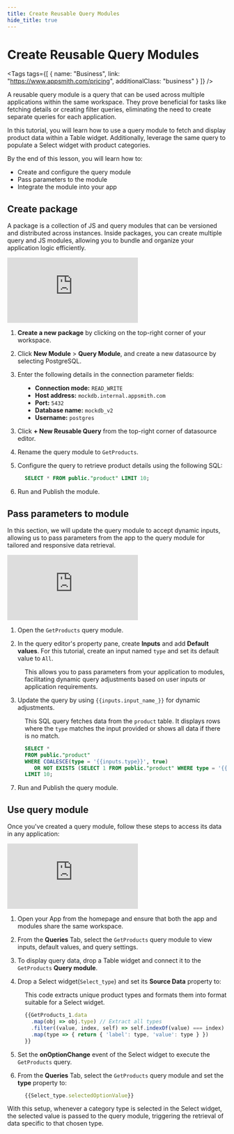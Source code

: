 ```yaml
---
title: Create Reusable Query Modules
hide_title: true
---
```


<!-- vale off -->

<div className="tag-wrapper">
 <h1>Create Reusable Query Modules</h1>

<Tags
tags={[
{ name: "Business", link: "https://www.appsmith.com/pricing", additionalClass: "business" }
]}
/>

</div>

<!-- vale on -->

A reusable query module is a query that can be used across multiple applications within the same workspace. They prove beneficial for tasks like fetching details or creating filter queries, eliminating the need to create separate queries for each application.


In this tutorial, you will learn how to use a query module to fetch and display product data within a Table widget. Additionally, leverage the same query to populate a Select widget with product categories.

By the end of this lesson, you will learn how to:

* Create and configure the query module
* Pass parameters to the module
* Integrate the module into your app


## Create package

A package is a collection of JS and query modules that can be versioned and distributed across instances. Inside packages, you can create multiple query and JS modules, allowing you to bundle and organize your application logic efficiently.


<div style={{ position: "relative", paddingBottom: "calc(50.520833333333336% + 41px)", height: "0", width: "100%" }}>
  <iframe src="https://demo.arcade.software/IPU9f2WQccAiY8oalORZ?embed" frameborder="0" loading="lazy" webkitallowfullscreen mozallowfullscreen allowfullscreen style={{ position: "absolute", top: "0", left: "0", width: "100%", height: "100%", colorScheme: "light" }} title="Appsmith | Connect Data">
  </iframe>
</div>

1. **Create a new package** by clicking on the top-right corner of your workspace.

2. Click **New Module** > **Query Module**, and create a new datasource by selecting PostgreSQL.

3. Enter the following details in the connection parameter fields:

<dd>

* **Connection mode:** `READ_WRITE`
* **Host address:** `mockdb.internal.appsmith.com`
* **Port:** `5432`
* **Database name:** `mockdb_v2`
* **Username:** `postgres`

</dd>

3. Click **+ New Reusable Query** from the top-right corner of datasource editor.

4. Rename the query module to `GetProducts`.

5. Configure the query to retrieve product details using the following SQL:


<dd>

```sql
SELECT * FROM public."product" LIMIT 10;
```

</dd>

6. Run and Publish the module. 


## Pass parameters to module


In this section, we will update the query module to accept dynamic inputs, allowing us to pass parameters from the app to the query module for tailored and responsive data retrieval. 


<div style={{ position: "relative", paddingBottom: "calc(50.520833333333336% + 41px)", height: "0", width: "100%" }}>
  <iframe src="https://demo.arcade.software/lSjwblDc3E1UlH1LxWd5?embed" frameborder="0" loading="lazy" webkitallowfullscreen mozallowfullscreen allowfullscreen style={{ position: "absolute", top: "0", left: "0", width: "100%", height: "100%", colorScheme: "light" }} title="Appsmith | Connect Data">
  </iframe>
</div>

1. Open the `GetProducts` query module.


2. In the query editor's property pane, create **Inputs** and add **Default values**. For this tutorial, create an input named `type` and set its default value to `All`.

<dd>

This allows you to pass parameters from your application to modules, facilitating dynamic query adjustments based on user inputs or application requirements.

</dd>



3. Update the query by using `{{inputs.input_name_}}` for dynamic adjustments. 

<dd>


This SQL query fetches data from the `product` table. It displays rows where the `type` matches the input provided or shows all data if there is no match.


```sql
SELECT *
FROM public."product"
WHERE COALESCE(type = '{{inputs.type}}', true)
   OR NOT EXISTS (SELECT 1 FROM public."product" WHERE type = '{{inputs.type}}')
LIMIT 10;
```

</dd>

7. Run and Publish the query module.

## Use query module

Once you've created a query module, follow these steps to access its data in any application:



<div style={{ position: "relative", paddingBottom: "calc(50.520833333333336% + 41px)", height: "0", width: "100%" }}>
  <iframe src="https://demo.arcade.software/vBCqQzGBb3sdTyY2grpf?embed" frameborder="0" loading="lazy" webkitallowfullscreen mozallowfullscreen allowfullscreen style={{ position: "absolute", top: "0", left: "0", width: "100%", height: "100%", colorScheme: "light" }} title="Appsmith | Connect Data">
  </iframe>
</div>


1. Open your App from the homepage and ensure that both the app and modules share the same workspace.

2. From the **Queries** Tab, select the `GetProducts` query module to view inputs, default values, and query settings.

3. To display query data, drop a Table widget and connect it to the `GetProducts` **Query module**.

4. Drop a Select widget(`Select_type`) and set its **Source Data** property to:

<dd>

This code extracts unique product types and formats them into format suitable for a Select widget.



```js
{{GetProducts_1.data
  .map(obj => obj.type) // Extract all types
  .filter((value, index, self) => self.indexOf(value) === index) // Filter unique types
  .map(type => { return { 'label': type, 'value': type } })
}}
```
</dd>

5. Set the **onOptionChange** event of the Select widget to execute the `GetProducts` query. 

6. From the **Queries** Tab, select the `GetProducts` query module and set the **type** property to:

<dd>

```js
{{Select_type.selectedOptionValue}}
```

</dd>


With this setup, whenever a category type is selected in the Select widget, the selected value is passed to the query module, triggering the retrieval of data specific to that chosen type. 
